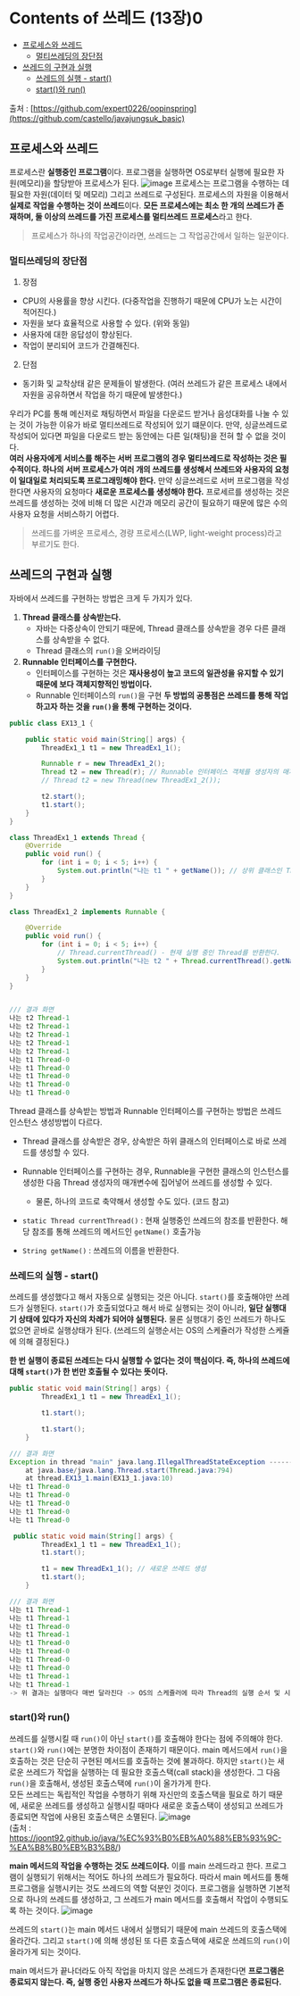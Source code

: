 # Contents of 쓰레드 (13장)0
- [프로세스와 쓰레드](#프로세스와-쓰레드)
  - [멀티쓰레딩의 장단점](#멀티쓰레딩의-장단점)   
- [쓰레드의 구현과 실행](#쓰레드의-구현과-실행)
  - [쓰레드의 실행 - start()](#쓰레드의-실행---start--)
  - [start()와 run()](#start---와-run--)

    
출처 : [https://github.com/expert0226/oopinspring](https://github.com/castello/javajungsuk_basic)

## 프로세스와 쓰레드
프로세스란 **실행중인 프로그램**이다. 프로그램을 실행하면 OS로부터 실행에 필요한 자원(메모리)을 할당받아 프로세스가 된다.
![image](https://github.com/whxogus215/JavaBookArchive/assets/70999462/be838a93-1ff3-4e32-98c0-2d56d5c73176)
프로세스는 프로그램을 수행하는 데 필요한 자원(데이터 및 메모리) 그리고 쓰레드로 구성된다. 프로세스의 자원을 이용해서 **실제로 작업을 수행하는 것이 쓰레드**이다.
**모든 프로세스에는 최소 한 개의 쓰레드가 존재하며, 둘 이상의 쓰레드를 가진 프로세스를 멀티쓰레드 프로세스**라고 한다.
> 프로세스가 하나의 작업공간이라면, 쓰레드는 그 작업공간에서 일하는 일꾼이다.

### 멀티쓰레딩의 장단점
1. 장점
  - CPU의 사용률을 향상 시킨다. (다중작업을 진행하기 때문에 CPU가 노는 시간이 적어진다.)
  - 자원을 보다 효율적으로 사용할 수 있다. (위와 동일)
  - 사용자에 대한 응답성이 향상된다.
  - 작업이 분리되어 코드가 간결해진다.
2. 단점
  - 동기화 및 교착상태 같은 문제들이 발생한다. (여러 쓰레드가 같은 프로세스 내에서 자원을 공유하면서 작업을 하기 때문에 발생한다.)

우리가 PC를 통해 메신저로 채팅하면서 파일을 다운로드 받거나 음성대화를 나눌 수 있는 것이 가능한 이유가 바로 멀티쓰레드로 작성되어 있기 떄문이다.
만약, 싱글쓰레드로 작성되어 있다면 파일을 다운로드 받는 동안에는 다른 일(채팅)을 전혀 할 수 없을 것이다.  
**여러 사용자에게 서비스를 해주는 서버 프로그램의 경우 멀티쓰레드로 작성하는 것은 필수적이다. 하나의 서버 프로세스가 여러 개의 쓰레드를 생성해서
쓰레드와 사용자의 요청이 일대일로 처리되도록 프로그래밍해야 한다.** 만약 싱글쓰레드로 서버 프로그램을 작성한다면 사용자의 요청마다 **새로운 프로세스를
생성해야 한다.** 프로세르를 생성하는 것은 쓰레드를 생성하는 것에 비해 더 많은 시간과 메모리 공간이 필요하기 때문에 많은 수의 사용자 요청을 서비스하기 어렵다.
> 쓰레드를 가벼운 프로세스, 경량 프로세스(LWP, light-weight process)라고 부르기도 한다.

## 쓰레드의 구현과 실행
자바에서 쓰레드를 구현하는 방법은 크게 두 가지가 있다.
1. **Thread 클래스를 상속받는다.**
   - 자바는 다중상속이 안되기 때문에, Thread 클래스를 상속받을 경우 다른 클래스를 상속받을 수 없다.
   - Thread 클래스의 `run()`을 오버라이딩
2. **Runnable 인터페이스를 구현한다.**
   - 인터페이스를 구현하는 것은 **재사용성이 높고 코드의 일관성을 유지할 수 있기 때문에 보다 객체지향적인 방법이다.**
   - Runnable 인터페이스의 `run()`을 구현
**두 방법의 공통점은 쓰레드를 통해 작업하고자 하는 것을 `run()`을 통해 구현하는 것이다.**

```java
public class EX13_1 {

    public static void main(String[] args) {
        ThreadEx1_1 t1 = new ThreadEx1_1();

        Runnable r = new ThreadEx1_2();
        Thread t2 = new Thread(r); // Runnable 인터페이스 객체를 생성자의 매개변수 사용
        // Thread t2 = new Thread(new ThreadEx1_2());

        t2.start();
        t1.start();
    }
}

class ThreadEx1_1 extends Thread {
    @Override
    public void run() {
        for (int i = 0; i < 5; i++) {
            System.out.println("나는 t1 " + getName()); // 상위 클래스인 Thread의 getName() 호출
        }
    }
}

class ThreadEx1_2 implements Runnable {

    @Override
    public void run() {
        for (int i = 0; i < 5; i++) {
            // Thread.currentThread() - 현재 실행 중인 Thread를 반환한다.
            System.out.println("나는 t2 " + Thread.currentThread().getName());
        }
    }
}


/// 결과 화면
나는 t2 Thread-1
나는 t2 Thread-1
나는 t2 Thread-1
나는 t2 Thread-1
나는 t2 Thread-1
나는 t1 Thread-0
나는 t1 Thread-0
나는 t1 Thread-0
나는 t1 Thread-0
나는 t1 Thread-0
```
Thread 클래스를 상속받는 방법과 Runnable 인터페이스를 구현하는 방법은 쓰레드 인스턴스 생성방법이 다르다.  
- Thread 클래스를 상속받은 경우, 상속받은 하위 클래스의 인터페이스로 바로 쓰레드를 생성할 수 있다.
- Runnable 인터페이스를 구현하는 경우, Runnable을 구현한 클래스의 인스턴스를 생성한 다음 Thread 생성자의 매개변수에 집어넣어 쓰레드를 생성할 수 있다.
  - 물론, 하나의 코드로 축약해서 생성할 수도 있다. (코드 참고)

- `static Thread currentThread()` : 현재 실행중인 쓰레드의 참조를 반환한다. 해당 참조를 통해 쓰레드의 메서드인 `getName()` 호출가능
- `String getName()` : 쓰레드의 이름을 반환한다.

### 쓰레드의 실행 - start()
쓰레드를 생성했다고 해서 자동으로 실행되는 것은 아니다. `start()`를 호출해야만 쓰레드가 실행된다. `start()`가 호출되었다고 해서 바로 실행되는 것이 아니라, **일단 실행대기 상태에 있다가
자신의 차례가 되어야 실행된다.** 물론 실행대기 중인 쓰레드가 하나도 없으면 곧바로 실행상태가 된다. (쓰레드의 실행순서는 OS의 스케쥴러가 작성한 스케쥴에 의해 결정된다.)

**한 번 실행이 종료된 쓰레드는 다시 실행할 수 없다는 것이 핵심이다. 즉, 하나의 쓰레드에 대해 `start()`가 한 번만 호출될 수 있다는 뜻이다.**
```java
public static void main(String[] args) {
        ThreadEx1_1 t1 = new ThreadEx1_1();

        t1.start();

        t1.start();
    }

/// 결과 화면
Exception in thread "main" java.lang.IllegalThreadStateException ----------------> IllegalThreadStateException 발생
	at java.base/java.lang.Thread.start(Thread.java:794)
	at thread.EX13_1.main(EX13_1.java:10)
나는 t1 Thread-0
나는 t1 Thread-0
나는 t1 Thread-0
나는 t1 Thread-0
나는 t1 Thread-0
```
```java
 public static void main(String[] args) {
        ThreadEx1_1 t1 = new ThreadEx1_1();
        t1.start();

        t1 = new ThreadEx1_1(); // 새로운 쓰레드 생성
        t1.start();
    }

/// 결과 화면
나는 t1 Thread-1
나는 t1 Thread-1
나는 t1 Thread-0
나는 t1 Thread-1
나는 t1 Thread-0
나는 t1 Thread-0
나는 t1 Thread-0
나는 t1 Thread-0
나는 t1 Thread-1
나는 t1 Thread-1
-> 위 결과는 실행마다 매번 달라진다 -> OS의 스케쥴러에 따라 Thread의 실행 순서 및 시간이 결정됨.
```

### start()와 run()
쓰레드를 실행시킬 때 `run()`이 아닌 `start()`를 호출해야 한다는 점에 주의해야 한다. `start()`와 `run()`에는 분명한 차이점이 존재하기 때문이다.
main 메서드에서 `run()`을 호출하는 것은 단순히 구현된 메서드를 호출하는 것에 불과하다. 하지만 `start()`는 새로운 쓰레드가 작업을 실행하는 데 필요한 호출스택(call stack)을 생성한다.
그 다음 `run()`을 호출해서, 생성된 호출스택에 `run()`이 올가가게 한다.  
모든 쓰레드는 독립적인 작업을 수행하기 위해 자신만의 호출스택을 필요로 하기 때문에, 새로운 쓰레드를 생성하고 실행시킬 때마다 새로운 호출스택이 생성되고 쓰레드가 종료되면 작업에 사용된 호출스택은 소멸된다.
![image](https://github.com/whxogus215/JavaBookArchive/assets/70999462/e829e419-858a-44f3-9ef4-ff7bf521db95)  
(출처 : https://joont92.github.io/java/%EC%93%B0%EB%A0%88%EB%93%9C-%EA%B8%B0%EB%B3%B8/)

**main 메서드의 작업을 수행하는 것도 쓰레드이다.** 이를 main 쓰레드라고 한다. 프로그램이 실행되기 위해서는 적어도 하나의 쓰레드가 필요하다. 따라서 main 메서드를 통해 프로그램을 실행시키는 것도 쓰레드의 역할 덕분인 것이다.
프로그램을 실행하면 기본적으로 하나의 쓰레드를 생성하고, 그 쓰레드가 main 메서드를 호출해서 작업이 수행되도록 하는 것이다.
![image](https://github.com/whxogus215/JavaBookArchive/assets/70999462/92234009-f0aa-4f9f-86c3-1effbfc3a09b)

쓰레드의 `start()`는 main 메서드 내에서 실행되기 때문에 main 쓰레드의 호출스택에 올라간다. 그리고 `start()`에 의해 생성된 또 다른 호출스택에 새로운 쓰레드의 `run()`이 올라가게 되는 것이다.  

main 메서드가 끝나더라도 아직 작업을 마치지 않은 쓰레드가 존재한다면 **프로그램은 종료되지 않는다. 즉, 실행 중인 사용자 쓰레드가 하나도 없을 때 프로그램은 종료된다.**




